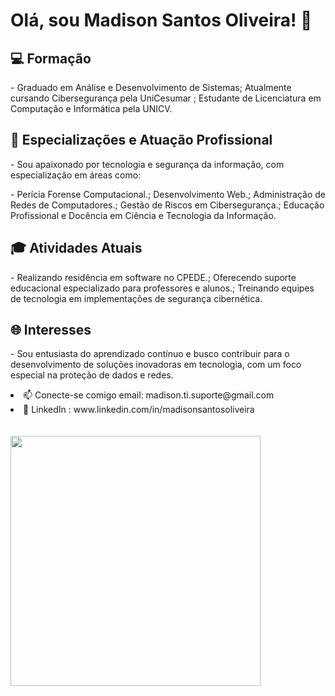 <div>
<h1> Olá, sou Madison Santos Oliveira! 👋</h1>
<h2>💻 Formação</h2>
<p> - Graduado em Análise e Desenvolvimento de Sistemas; Atualmente cursando Cibersegurança pela UniCesumar ; Estudante de Licenciatura em Computação e Informática pela UNICV.</p>
</div>
<h2>🔐 Especializações e Atuação Profissional</h2>
<p> - Sou apaixonado por tecnologia e segurança da informação, com especialização em áreas como:</p>
<p> - Perícia Forense Computacional.; Desenvolvimento Web.; Administração de Redes de Computadores.; Gestão de Riscos em Cibersegurança.; Educação Profissional e Docência em Ciência e Tecnologia da Informação.</p>

<h2>🎓 Atividades Atuais</h2>
<p> - Realizando residência em software no CPEDE.; Oferecendo suporte educacional especializado para professores e alunos.; Treinando equipes de tecnologia em implementações de segurança cibernética.</p>
<h2> 🌐 Interesses </h2>
<p>- Sou entusiasta do aprendizado contínuo e busco contribuir para o desenvolvimento de soluções inovadoras em tecnologia, com um foco especial na proteção de dados e redes.</p> 
<div >
<li>📫 Conecte-se comigo email: madison.ti.suporte@gmail.com</li> <li>💼 LinkedIn : www.linkedin.com/in/madisonsantosoliveira</li>
 </div>
 <br>  </br>
 <div>
<img align="center" src="https://github-readme-stats.vercel.app/api?username=madisonti&show_icons=true&theme=radical"width="400px"> 

 </div> 



